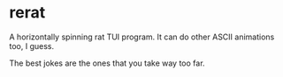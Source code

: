 # rerat

A horizontally spinning rat TUI program. It can do other ASCII animations too, I guess.

The best jokes are the ones that you take way too far.
